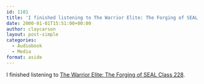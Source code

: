 ```yaml
---
id: 1101
title: 'I finished listening to The Warrior Elite: The Forging of SEAL Class 228'
date: 2000-01-01T15:51:00+00:00
author: claycarson
layout: post-simple
categories: 
  - Audiobook
  - Media
format: aside
---
```

I finished listening to [The Warrior Elite: The Forging of SEAL Class 228](http://amazon.com/exec/obidos/ASIN/1400046955/claycarson0c-20).<!--more-->